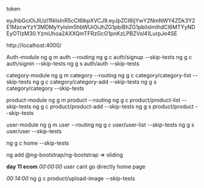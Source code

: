 token

eyJhbGciOiJIUzI1NiIsInR5cCI6IkpXVCJ9.eyJpZCI6IjYwY2NmNWY4ZDk3Y2E1MzcwYzY3MDMyYyIsIm5hbWUiOiJhZG1pbiBhZG1pbiIsImlhdCI6MTYyNDEyOTIzM30.YzmUhoa2AXXQmTFRzGcO1pnKzLPBZVsl41LurpJe4SE

http://localhost:4000/

Auth-module
ng g m auth --routing
ng g c auth/signup --skip-tests
ng g c auth/signin --skip-tests
ng g s auth/auth --skip-tests

category-module
ng g m category --routing
ng g c category/category-list --skip-tests
ng g c category/category-add --skip-tests
ng g s category/category --skip-tests

product-module
ng g m product --routing
ng g c product/product-list --skip-tests
ng g c product/product-add --skip-tests
ng g s product/product --skip-tests

user-module
ng g m user --routing
ng g c user/user-list --skip-tests
ng g s user/user --skip-tests

ng g c home --skip-tests

ng add @ng-bootstrap/ng-bootstrap => sliding

**day 11 ecom**
*00:00:00* 
user cant go directly home page

*00:14:00*
ng g c product/upload-image --skip-tests

